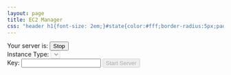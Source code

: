 ```yaml
---
layout: page
title: EC2 Manager
css: "header h1{font-size: 2em;}#state{color:#fff;border-radius:5px;padding:2px 10px}.running #state{background-color:green}.stopped #state{background-color:red}.stopped #stopBtn{display:none}input[type=range]{-webkit-appearance:none;margin:10px 0;width:40%}input[type=range]:focus{outline:0}input[type=range]::-webkit-slider-runnable-track{width:100%;height:11px;cursor:pointer;animate:.2s;box-shadow:0 0 0 #000;background:#2497e3;border-radius:1px;border:0 solid #000}input[type=range]::-webkit-slider-thumb{box-shadow:0 0 0 #000;border:1px solid #2497e3;height:42px;width:17px;border-radius:11px;background:#a1d0ff;cursor:pointer;-webkit-appearance:none;margin-top:-19px}input[type=range]:focus::-webkit-slider-runnable-track{background:#2497e3}input[type=range]::-moz-range-track{width:100%;height:11px;cursor:pointer;animate:.2s;box-shadow:0 0 0 #000;background:#2497e3;border-radius:1px;border:0 solid #000}input[type=range]::-moz-range-thumb{box-shadow:0 0 0 #000;border:1px solid #2497e3;height:42px;width:17px;border-radius:11px;background:#a1d0ff;cursor:pointer}input[type=range]::-ms-track{width:100%;height:11px;cursor:pointer;animate:.2s;background:transparent;border-color:transparent;color:transparent}input[type=range]::-ms-fill-lower{background:#2497e3;border:0 solid #000;border-radius:2px;box-shadow:0 0 0 #000}input[type=range]::-ms-fill-upper{background:#2497e3;border:0 solid #000;border-radius:2px;box-shadow:0 0 0 #000}input[type=range]::-ms-thumb{box-shadow:0 0 0 #000;border:1px solid #2497e3;height:42px;width:17px;border-radius:11px;background:#a1d0ff;cursor:pointer}input[type=range]:focus::-ms-fill-lower{background:#2497e3}input[type=range]:focus::-ms-fill-upper{background:#2497e3}"
---
```


<div>
  Your server is: <span id="state"></span>
  <button class="stateBtn" id="stopBtn">Stop</button>
</div>

<div>
  Instance Type:
  <select id="instanceType" disabled="disabled"></select>
</div>

<div>
  Key:
  <input type="password" id="key"/>
  <button id="commitBtn" disabled="disabled" onclick="server()">Start Server</button>
</div>
  
<!--
<div style="margin-top: 12px">
  Storage: 
  <input type="range" min="32" max="128" value="32" step="1" onchange="showStorageValue(this.value)"/>
  <span id="storageRange">0</span>
</div>
-->



<script>
var json = new Object;

window.onload = function () {
  $.getJSON("http://api.alex.miller.im/ec2/status")
    .done(function( data ) {
      json = data;
      $("#state").text(json["state"]);
      $(".post-content").addClass(json["state"]);
      for(i = 0; i < json["instance_info"].length; i++){
        opt_tag = '<option value="' + json["instance_info"][i][0] + '"'
        
        if(i==json["instance_type_index"]){
          opt_tag = opt_tag + ' selected="selected" '
        }
        opt_tag = opt_tag +'>' + json["instance_info"][i][0] + ' (RAM: ' + json["instance_info"][i][2] + ' GB, Cores: ' + json["instance_info"][i][1] + ')</option>'
        $("#instanceType").append(opt_tag)
      }
      if(json["state"]=="stopped"){
        $("#instanceType").removeAttr("disabled");
        $("#commitBtn").removeAttr("disabled");
      } else {
        $("#commitBtn").text("Stop Server")
      }
      // $("#storageRange").text(String(json["size"])+" GB")
      
    })
    .fail(function( jqxhr, textStatus, error ) {
      var err = textStatus + ", " + error;
      console.log( "Request Failed: " + err );
  }); 
}

function showStorageValue(newValue) {
  $("#storageRange").text(String(newValue)+" GB")
}

function server() {
  if(json["state"] == "stopped"){
    payload = {
      "key": $("#key").val(),
      "instance_type": $("#instanceType").val()
    }
    console.log(payload);
    jQuery.ajax ({
      url: "http://api.alex.miller.im/ec2/start_instance",
      type: "POST",
      data: JSON.stringify(payload),
      dataType: "json",
      contentType: "application/json; charset=utf-8",
      done: console.log("POST"),
      fail: console.log("Error"),
      always:  function(data){ console.log(data) }
    });
   }
   else if(json["state"] == "running"){
      console.log("Stopping server.")
   }
   
}

</script>
